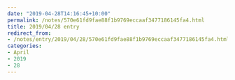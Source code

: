 ```yaml
---
date: "2019-04-28T14:16:45+10:00"
permalink: /notes/570e61fd9fae88f1b9769eccaaf3477186145fa4.html
title: 2019/04/28 entry
redirect_from:
- /notes/entry/2019/04/28/570e61fd9fae88f1b9769eccaaf3477186145fa4.html
categories:
- April
- 2019
- 28
---
```

